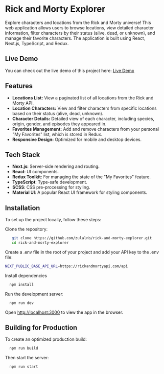 # Rick and Morty Explorer

Explore characters and locations from the Rick and Morty universe! This web application allows users to browse locations, view detailed character information, filter characters by their status (alive, dead, or unknown), and manage their favorite characters. The application is built using React, Next.js, TypeScript, and Redux.

## Live Demo
You can check out the live demo of this project here:
[Live Demo](https://rick-and-morty-explorer-lyart.vercel.app/)

## Features

- **Locations List:** View a paginated list of all locations from the Rick and Morty API.
- **Location Characters:** View and filter characters from specific locations based on their status (alive, dead, unknown).
- **Character Details:** Detailed view of each character, including species, origin, gender, and episodes they appeared in.
- **Favorites Management:** Add and remove characters from your personal "My Favorites" list, which is stored in Redux.
- **Responsive Design:** Optimized for mobile and desktop devices.
  
## Tech Stack

- **Next.js**: Server-side rendering and routing.
- **React**: UI components.
- **Redux Toolkit**: For managing the state of the "My Favorites" feature.
- **TypeScript**: Type-safe development.
- **SCSS**: CSS pre-processing for styling.
- **Material UI**: A popular React UI framework for styling components.

## Installation

To set up the project locally, follow these steps:

Clone the repository:
```bash
   git clone https://github.com/zulalnb/rick-and-morty-explorer.git
   cd rick-and-morty-explorer
```

Create a .env file in the root of your project and add your API key to the .env file:

```bash
NEXT_PUBLIC_BASE_API_URL=https://rickandmortyapi.com/api
```

Install dependencies

```bash
  npm install
```

Run the development server:

```bash
  npm run dev
```

Open [http://localhost:3000](http://localhost:3000) to view the app in the browser.

## Building for Production

To create an optimized production build:

```bash
  npm run build
```

Then start the server:

```bash
  npm run start
```
